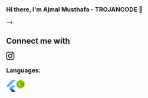 ### Hi there, I'm Ajmal Musthafa - TROJANCODE 👋
-->

 ## Connect me with
[<img align="left" alt="https://www.instagram.com/trojancode/" width="22px" src="https://github.com/trojancode/trojancode/blob/master/87390.png" />][website]
<br/>

### Languages:
[<img align="left" alt="Visual Studio Code" width="26px" src="https://github.com/trojancode/trojancode/blob/master/download.png" />][trojancode]
[<img align="left" alt="Visual Studio Code" width="26px" src="https://github.com/trojancode/trojancode/blob/master/hiclipart.com.png" />][trojancode]


<br/>
<br/>


[website]: https://www.instagram.com/trojancode/
[trojancode]: https://github.com/trojancode

